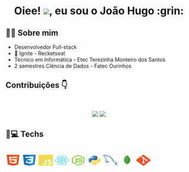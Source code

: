 <h1 align = "center"> 
  Oiee! <img src="https://media.giphy.com/media/hvRJCLFzcasrR4ia7z/giphy.gif" width="25px">, eu sou o João Hugo :grin:
</h1>

## :tipping_hand_man: Sobre mim
<ul>
  <li> Desenvolvedor Full-stack </li>  
  <li> 📘 Ignite - Recketseat </li>
  <li> Técnico em Informática - Etec Terezinha Monteiro dos Santos </li>
  <li> 2 semestres Ciência de Dados - Fatec Ourinhos </li>  
</ul>

## Contribuições :point_down:
<br/>
<p align="center">
  <img height="180em" src="https://github-readme-stats.vercel.app/api?username=hugoleda&show_icons=true&theme=radical&include_all_commits=true&count_private=true"/>
  <img height="180em" src="https://github-readme-stats.vercel.app/api/top-langs/?username=hugoleda&layout=compact&langs_count=7&theme=radical"/>
</p>

## 🚀💻 Techs
<div style="display: inline_block">
  <br>
  <img align="center" alt="HTML" height="30" width="40" src="https://raw.githubusercontent.com/devicons/devicon/master/icons/html5/html5-original.svg">
  <img align="center" alt="CSS" height="30" width="40" src="https://raw.githubusercontent.com/devicons/devicon/master/icons/css3/css3-original.svg">
  <img align="center" alt="Js" height="30" width="40" src="https://raw.githubusercontent.com/devicons/devicon/master/icons/javascript/javascript-plain.svg">
  <img align="center" alt="React" height="30" width="40" src="https://raw.githubusercontent.com/devicons/devicon/master/icons/react/react-original.svg">
  <img align="center" alt="Ts" height="30" width="40" src="https://raw.githubusercontent.com/devicons/devicon/master/icons/nodejs/nodejs-original.svg">    
  <img align="center" alt="Python" height="30" width="40" src="https://raw.githubusercontent.com/devicons/devicon/master/icons/python/python-original.svg">
  <img align="center" alt="MySQL" height="30" width="40" src="https://raw.githubusercontent.com/devicons/devicon/master/icons/mysql/mysql-original.svg">
  <img align="center" alt="MongoDB" height="30" width="40" src="https://raw.githubusercontent.com/devicons/devicon/master/icons/mongodb/mongodb-original.svg">
  <img align="center" alt="Git" height="30" width="40" src="https://raw.githubusercontent.com/devicons/devicon/master/icons/git/git-original.svg"> 
</div>
